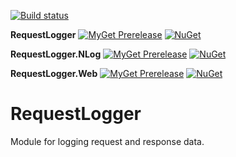 [![Build status](https://ci.appveyor.com/api/projects/status/ng6eh8lyii5y8qy3?svg=true)](https://ci.appveyor.com/project/mrstebo/requestlogger)

**RequestLogger**
[![MyGet Prerelease](https://img.shields.io/myget/package-hub/v/RequestLogger.svg?label=MyGet_Prerelease)](https://www.myget.org/feed/package-hub/package/nuget/RequestLogger) [![NuGet](https://img.shields.io/nuget/v/RequestLogger.svg)](https://www.nuget.org/packages/RequestLogger/)

**RequestLogger.NLog**
[![MyGet Prerelease](https://img.shields.io/myget/package-hub/v/RequestLogger.NLog.svg?label=MyGet_Prerelease)](https://www.myget.org/feed/package-hub/package/nuget/RequestLogger.NLog) [![NuGet](https://img.shields.io/nuget/v/RequestLogger.NLog.svg)](https://www.nuget.org/packages/RequestLogger.NLog/)

**RequestLogger.Web**
[![MyGet Prerelease](https://img.shields.io/myget/package-hub/v/RequestLogger.Web.svg?label=MyGet_Prerelease)](https://www.myget.org/feed/package-hub/package/nuget/RequestLogger.Web) [![NuGet](https://img.shields.io/nuget/v/RequestLogger.Web.svg)](https://www.nuget.org/packages/RequestLogger.Web/)

# RequestLogger
Module for logging request and response data.
